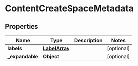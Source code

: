 # ContentCreateSpaceMetadata

## Properties
Name | Type | Description | Notes
------------ | ------------- | ------------- | -------------
**labels** | [**LabelArray**](LabelArray.md) |  |  [optional]
**_expandable** | **Object** |  |  [optional]
